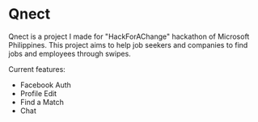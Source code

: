 # Qnect
Qnect is a project I made for "HackForAChange" hackathon of Microsoft Philippines.  This project aims to help job seekers and companies to find jobs and employees through swipes.

Current features:
- Facebook Auth
- Profile Edit
- Find a Match
- Chat
